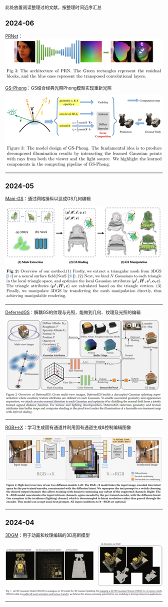 此处放置阅读整理过的文献，按整理时间近序汇总

## 2024-06

[PRNet](https://github.com/hongsi466474/A4MD/blob/%E6%96%87%E7%8C%AE%E7%9B%B8%E5%85%B3/%E4%BA%BA%E8%84%B8%E9%87%8D%E5%BB%BA/PRNet/PRNet.md)：
![](https://github.com/hongsi466474/A4MD/blob/%E6%96%87%E7%8C%AE%E7%9B%B8%E5%85%B3/%E4%BA%BA%E8%84%B8%E9%87%8D%E5%BB%BA/PRNet/%E6%88%AA%E5%9B%BE/Fig3.png?raw=true)

[GS-Phong](https://github.com/hongsi466474/A4MD/blob/%E6%96%87%E7%8C%AE%E7%9B%B8%E5%85%B3/3DGS/GS-Phong/GS-Phong.md)：GS结合经典光照Phong模型实现重新光照

![](https://github.com/hongsi466474/A4MD/blob/%E6%96%87%E7%8C%AE%E7%9B%B8%E5%85%B3/3DGS/GS-Phong/%E6%88%AA%E5%9B%BE/Fig3.png?raw=true)

---

## 2024-05

[Mani-GS](https://github.com/hongsi466474/A4MD/blob/%E6%96%87%E7%8C%AE%E7%9B%B8%E5%85%B3/3DGS/Mani-GS/Mani-GS.md)：通过网格操纵以达成GS几何编辑

![](https://github.com/hongsi466474/A4MD/blob/%E6%96%87%E7%8C%AE%E7%9B%B8%E5%85%B3/3DGS/Mani-GS/%E6%88%AA%E5%9B%BE/Fig2.jpg?raw=true)

---
[DeferredGS](https://github.com/hongsi466474/A4MD/blob/%E6%96%87%E7%8C%AE%E7%9B%B8%E5%85%B3/3DGS/DeferredGS/DeferredGS.md)：解耦GS的纹理与光照，能做到几何、纹理及光照的编辑

![](https://github.com/hongsi466474/A4MD/blob/%E6%96%87%E7%8C%AE%E7%9B%B8%E5%85%B3/3DGS/DeferredGS/%E6%88%AA%E5%9B%BE/overview.jpeg?raw=true)

---
[RGB↔X](https://github.com/hongsi466474/A4MD/blob/%E6%96%87%E7%8C%AE%E7%9B%B8%E5%85%B3/3DGS/RGB%E2%86%94X/RGB%E2%86%94X.md)：学习生成固有通道并利用固有通道生成&控制编辑图像

![Overview of Model](https://github.com/hongsi466474/A4MD/blob/%E6%96%87%E7%8C%AE%E7%9B%B8%E5%85%B3/3DGS/RGB%E2%86%94X/%E6%88%AA%E5%9B%BE/IMG_0278.jpeg?raw=true)

---

## 2024-04

[3DGM](https://github.com/hongsi466474/A4MD/blob/%E6%96%87%E7%8C%AE%E7%9B%B8%E5%85%B3/3DGS/3DGM/3DGM.md)：用于动画和纹理编辑的3D高斯模型

![](https://github.com/hongsi466474/A4MD/blob/%E6%96%87%E7%8C%AE%E7%9B%B8%E5%85%B3/3DGS/3DGM/%E6%88%AA%E5%9B%BE/Figure1.jpeg?raw=true)

---
